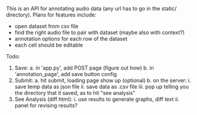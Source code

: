 This is an API for annotating audio data (any url has to go in the static/ directory).
Plans for features include:
- open dataset from csv file
- find the right audio file to pair with dataset (maybe also with context?)
- annotation options for each row of the dataset
- each cell should be editable

Todo:
1. Save:
    a. in 'app.py', add POST page (figure out how)
    b. in 'annotation_page', add save button config
2. Submit:
    a. hit submit, loading page show up (optional)
    b. on the server:
        i. save temp data as json file
        ii. save data as .csv file
        iii. pop up telling you the directory that it saved, as to hit "see analysis"
3. See Analysis (diff html):
        i. use results to generate graphs, diff text
        ii. panel for revising results?